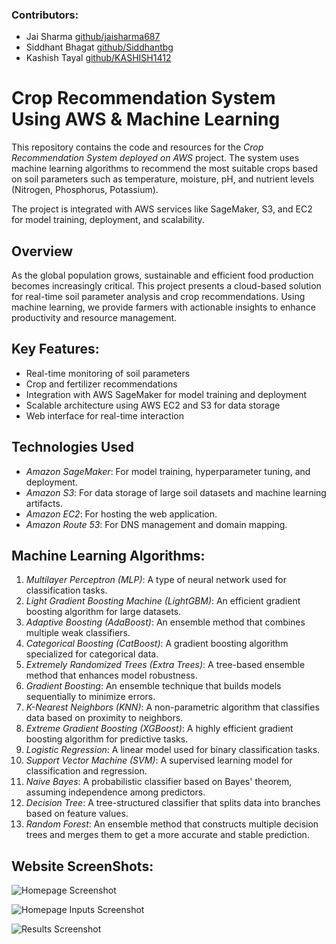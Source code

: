 ### Contributors:
- Jai Sharma [github/jaisharma687](https://github.com/jaisharma687)
- Siddhant Bhagat [github/Siddhantbg](https://github.com/Siddhantbg)
- Kashish Tayal [github/KASHISH1412](https://github.com/KASHISH1412)

# Crop Recommendation System Using AWS & Machine Learning

This repository contains the code and resources for the *Crop Recommendation System deployed on AWS* project. The system uses machine learning algorithms to recommend the most suitable crops based on soil parameters such as temperature, moisture, pH, and nutrient levels (Nitrogen, Phosphorus, Potassium).

The project is integrated with AWS services like SageMaker, S3, and EC2 for model training, deployment, and scalability.

## Overview

As the global population grows, sustainable and efficient food production becomes increasingly critical. This project presents a cloud-based solution for real-time soil parameter analysis and crop recommendations. Using machine learning, we provide farmers with actionable insights to enhance productivity and resource management.

## Key Features:
- Real-time monitoring of soil parameters
- Crop and fertilizer recommendations
- Integration with AWS SageMaker for model training and deployment
- Scalable architecture using AWS EC2 and S3 for data storage
- Web interface for real-time interaction

## Technologies Used
- *Amazon SageMaker*: For model training, hyperparameter tuning, and deployment.
- *Amazon S3*: For data storage of large soil datasets and machine learning artifacts.
- *Amazon EC2*: For hosting the web application.
- *Amazon Route 53*: For DNS management and domain mapping.

## Machine Learning Algorithms:
1. *Multilayer Perceptron (MLP)*: A type of neural network used for classification tasks.
2. *Light Gradient Boosting Machine (LightGBM)*: An efficient gradient boosting algorithm for large datasets.
3. *Adaptive Boosting (AdaBoost)*: An ensemble method that combines multiple weak classifiers.
4. *Categorical Boosting (CatBoost)*: A gradient boosting algorithm specialized for categorical data.
5. *Extremely Randomized Trees (Extra Trees)*: A tree-based ensemble method that enhances model robustness.
6. *Gradient Boosting*: An ensemble technique that builds models sequentially to minimize errors.
7. *K-Nearest Neighbors (KNN)*: A non-parametric algorithm that classifies data based on proximity to neighbors.
8. *Extreme Gradient Boosting (XGBoost)*: A highly efficient gradient boosting algorithm for predictive tasks.
9. *Logistic Regression*: A linear model used for binary classification tasks.
10. *Support Vector Machine (SVM)*: A supervised learning model for classification and regression.
11. *Naive Bayes*: A probabilistic classifier based on Bayes' theorem, assuming independence among predictors.
12. *Decision Tree*: A tree-structured classifier that splits data into branches based on feature values.
13. *Random Forest*: An ensemble method that constructs multiple decision trees and merges them to get a more accurate and stable prediction.

## Website ScreenShots:
![Homepage Screenshot](ScreenShots/homepage.jpg)

![Homepage Inputs Screenshot](ScreenShots/homepage_inputs.jpg)

![Results Screenshot](ScreenShots/results.jpg)